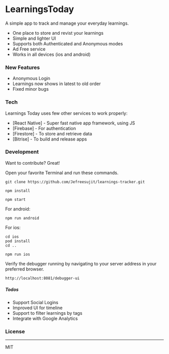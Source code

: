 # LearningsToday

A simple app to track and manage your everyday learnings.

  - One place to store and revist your learnings
  - Simple and lighter UI
  - Supports both Authenticated and Anonymous modes
  - Ad Free service
  - Works in all devices (ios and android)

### New Features

  - Anonymous Login
  - Learnings now shows in latest to old order
  - Fixed minor bugs

### Tech

Learnings Today uses few other services to work properly:

* [React Native] - Super fast native app framework, using JS
* [Firebase] - For authentication
* [Firestore] - To store and retrieve data
* [Bitrise] - To build and release apps


### Development

Want to contribute? Great!

Open your favorite Terminal and run these commands.

```
git clone https://github.com/Jefreesujit/learnings-tracker.git
```
```
npm install
```
```
npm start
```
For android:
```
npm run android
```

For ios:
```
cd ios
pod install
cd ..
```
```
npm run ios
```


Verify the debugger running by navigating to your server address in your preferred browser.

```sh
http://localhost:8081/debugger-ui
```

##### Todos

 - Support Social Logins
 - Improved UI for timeline
 - Support to filter learnings by tags
 - Integrate with Google Analytics

### License
----
MIT
